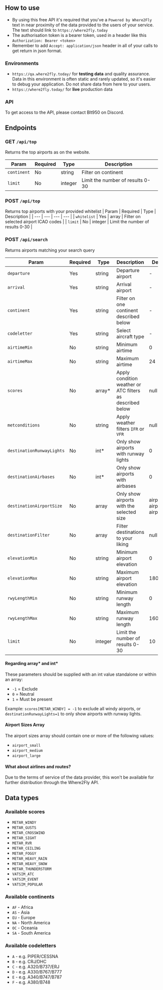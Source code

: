 ## How to use
- By using this free API it's required that you've a `Powered by Where2Fly` text in near proximity of the data provided to the users of your service. The text should link to `https://where2fly.today`
- The authorisation token is a bearer token, used in a header like this `Authorization: Bearer <token>`
- Remember to add `Accept: application/json` header in all of your calls to get return in json format.

### Environments
- `https://qa.where2fly.today/` for **testing data** and quality assurance. Data in this environment is often static and rarely updated, so it's easier to debug your application. Do not share data from here to your users.
- `https://where2fly.today/` for **live** production data

### API
To get access to the API, please contact Blt950 on Discord.

## Endpoints
### GET `/api/top`
Returns the top airports as on the website.

| Param | Required | Type | Description |
| --- | --- | --- | --- |
| `continent` | No | string | Filter on continent |
| `limit` | No | integer | Limit the number of results 0-30 |

### POST `/api/top`
Returns top airports with your provided whitelist
| Param | Required | Type | Description |
| --- | --- | --- | --- |
| `whitelist` | Yes | array | Filter on selected airport ICAO codes |
| `limit` | No | integer | Limit the number of results 0-30 |

### POST `/api/search`
Returns airports matching your search query

| Param | Required | Type | Description | Default value |
| --- | --- | --- | --- | --- |
| `departure` | Yes | string | Departure airport | - |
| `arrival` | Yes | string | Arrival airport | - |
| `continent` | Yes | string | Filter on one continent described below | - |
| `codeletter` | Yes | string | Select aircraft type | - |
| `airtimeMin` | No | string | Minimum airtime | 0 |
| `airtimeMax` | No | string | Maximum airtime | 24 |
| `scores` | No | array* | Apply condition weather or ATC filters as described below | null |
| `metconditions` | No | string | Apply weather filters `IFR` or `VFR` | null |
| `destinationRunwayLights` | No | int* | Only show airports with runway lights | 0 |
| `destinationAirbases` | No | int* | Only show airports with airbases | 0 |
| `destinationAirportSize` | No | array | Only show airports with the selected size | airport_small, airport_medium, airport_large |
| `destinationFilter` | No | array | Filter destinations to your liking | null |
| `elevationMin` | No | string | Minimum airport elevation | 0 |
| `elevationMax` | No | string | Maximum airport elevation | 18000 |
| `rwyLengthMin` | No | string | Minimum runway length | 0 |
| `rwyLengthMax` | No | string | Maximum runway length | 16000 |
| `limit` | No | integer | Limit the number of results 0-30 | 10 |

#### Regarding array* and int*
These parameters should be supplied with an int value standalone or within an array:
- `-1` = Exclude
- `0` = Neutral
- `1` = Must be present

Example: `scores[METAR_WINDY] = -1` to exclude all windy airports, or `destinationRunwayLights=1` to only show airports with runway lights.

#### Airport Sizes Array
The airport sizes array should contain one or more of the following values:
- `airport_small`
- `airport_medium`
- `airport_large`

#### What about airlines and routes?
Due to the terms of service of the data provider, this won't be available for further distribution through the Where2Fly API.

## Data types

### Available scores

- `METAR_WINDY`
- `METAR_GUSTS`
- `METAR_CROSSWIND`
- `METAR_SIGHT`
- `METAR_RVR`
- `METAR_CEILING`
- `METAR_FOGGY`
- `METAR_HEAVY_RAIN`
- `METAR_HEAVY_SNOW`
- `METAR_THUNDERSTORM`
- `VATSIM_ATC`
- `VATSIM_EVENT`
- `VATSIM_POPULAR`

### Available continents
- `AF` - Africa
- `AS` - Asia
- `EU` - Europe
- `NA` - North America
- `OC` - Oceania
- `SA` - South America

### Available codeletters
- `A` - e.g. PIPER/CESSNA
- `B` - e.g. CRJ/DHC
- `C` - e.g. A320/B737/ERJ
- `D` - e.g. A330/B767/B777
- `E` - e.g. A340/B747/B787
- `F` - e.g. A380/B748